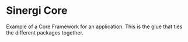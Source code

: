 # Sinergi Core

Example of a Core Framework for an application. This is the glue that ties the different packages together.
